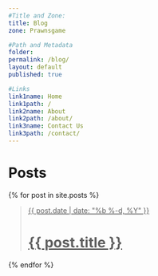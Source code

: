 ```yaml
---
#Title and Zone:
title: Blog
zone: Prawnsgame

#Path and Metadata
folder:
permalink: /blog/
layout: default
published: true

#Links
link1name: Home
link1path: /
link2name: About
link2path: /about/
link3name: Contact Us
link3path: /contact/
---
```


Posts
=====

{% for post in site.posts %}
<a href="{{ site.url }}{{ post.url }}">
 > {{ post.date | date: "%b %-d, %Y" }}
 > 
 > {{ post.title }}
 > ================================================
</a>
{% endfor %}

<!--<p class="rss-subscribe">subscribe <a href="{{ "/feed.xml" | prepend: site.baseurl }}">via RSS</a></p>-->
